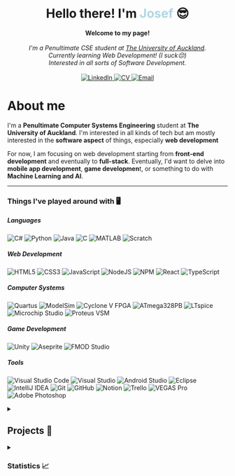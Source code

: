 <h1 align="center">Hello there! I'm <b style="color: lightblue">Josef</b> 😎</h1>

<p align="center">
    <b>Welcome to my page!</b><br><br>
    <i>
        I'm a Penultimate CSE student at <a href="https://www.auckland.ac.nz/en/engineering/about-the-faculty/electrical-computer-and-software-engineering.html">The University of Auckland</a>.<br>
        Currently learning Web Development! (I suck😔)<br>
        Interested in all sorts of Software Development.<br>
    </i><br>
    <a href="https://www.linkedin.com/in/jobjosefsantos/">
        <img src="https://img.shields.io/badge/LinkedIn-blue?style=flat-square&color=black&logo=linkedin" alt="LinkedIn">
    </a>
    <a href="https://github.com/JayJsan/jayjsan/blob/main/cv/Job%20Santos%20-%20Software%20CV.pdf">
        <img src="https://img.shields.io/badge/Curriculum%20Vitae-blue?style=flat-square&color=black&logo=ReactHookForm&logoColor=white" alt="CV">
    </a>
    <a href="mailto:job.santos924@gmail.com">
        <img src="https://img.shields.io/badge/Email-blue?style=flat-square&color=black&logo=Gmail&logoColor=white" alt="Email">
    </a>
</p>

# **About me**

I'm a **Penultimate Computer Systems Engineering** student at **The University of Auckland**.
I'm interested in all kinds of tech but am mostly interested in the **software aspect** of things, especially **web development**

For now, I am focusing on web development starting from **front-end development** and eventually to **full-stack**. Eventually, I'd want to delve into **mobile app development**, **game developmen**t, or something to do with **Machine Learning and AI**.

---

### Things I've played around with 🖥️

##### Languages

![C#](https://img.shields.io/badge/c%23-%23239120.svg?style=for-the-badge&color=black&logo=c-sharp&logoColor=white)
![Python](https://img.shields.io/badge/python-3670A0?style=for-the-badge&color=black&logo=python&logoColor=ffdd54)
![Java](https://img.shields.io/badge/java-%23ED8B00.svg?style=for-the-badge&color=black&logo=CoffeeScript&logoColor=white)
![C](https://img.shields.io/badge/c-%2300599C.svg?style=for-the-badge&color=black&logo=c&logoColor=white)
![MATLAB](https://img.shields.io/badge/MATLAB-004B87?style=for-the-badge&color=black)
![Scratch](https://img.shields.io/badge/Scratch-4D97FF?style=for-the-badge&color=black&logo=Scratch&logoColor=orange)

##### Web Development

![HTML5](https://img.shields.io/badge/html5-%23E34F26.svg?style=for-the-badge&color=black&logo=html5&logoColor=orange)
![CSS3](https://img.shields.io/badge/css3-%231572B6.svg?style=for-the-badge&color=black&logo=css3&logoColor=blue)
![JavaScript](https://img.shields.io/badge/javascript-%23323330.svg?style=for-the-badge&color=black&logo=javascript&logoColor=%23F7DF1E)
![NodeJS](https://img.shields.io/badge/node.js-6DA55F?style=for-the-badge&color=black&logo=node.js&logoColor=green)
![NPM](https://img.shields.io/badge/NPM-%23CB3837.svg?style=for-the-badge&color=black&logo=npm&logoColor=red)
![React](https://img.shields.io/badge/react-%2320232a.svg?style=for-the-badge&color=black&logo=react&logoColor=%2361DAFB)
![TypeScript](https://img.shields.io/badge/typescript-%23007ACC.svg?style=for-the-badge&color=black&logo=typescript&logoColor=blue)

##### Computer Systems

![Quartus](https://img.shields.io/badge/Quartus_Prime-00285A?style=for-the-badge&color=black&logo=intel)
![ModelSim](https://img.shields.io/badge/ModelSim-0000FF?style=for-the-badge&color=black&logo=siemens)
![Cyclone V FPGA](https://img.shields.io/badge/Cyclone_V_FPGA-0067a5?style=for-the-badge&color=black)
![ATmega328PB](https://img.shields.io/badge/ATmega328PB-ed1b2d?style=for-the-badge&color=black)
![LTspice](https://img.shields.io/badge/LTspice-8E0A26?style=for-the-badge&color=black)
![Microchip Studio](https://img.shields.io/badge/Microchip_Studio-EE3233?style=for-the-badge&color=black)
![Proteus VSM](https://img.shields.io/badge/Proteus_VSM-1C79B3?style=for-the-badge&color=black)

##### Game Development

![Unity](https://img.shields.io/badge/unity-%23000000.svg?style=for-the-badge&logo=unity&logoColor=white)
![Aseprite](https://img.shields.io/badge/Aseprite-FFFFFF?style=for-the-badge&color=black&logo=Aseprite&logoColor=white)
![FMOD Studio](https://img.shields.io/badge/-FMOD%20Studio-000000?logo=fmod&logoColor=white&style=for-the-badge)

##### Tools

![Visual Studio Code](https://img.shields.io/badge/Visual%20Studio%20Code-0078d7.svg?style=for-the-badge&color=black&logo=visual-studio-code&logoColor=0078d7)
![Visual Studio](https://img.shields.io/badge/Visual%20Studio-5C2D91.svg?style=for-the-badge&color=black&logo=visual-studio&logoColor=5C2D91)
![Android Studio](https://img.shields.io/badge/Android%20Studio-3DDC84.svg?style=for-the-badge&color=black&logo=android-studio&logoColor=3DDC84)
![Eclipse](https://img.shields.io/badge/Eclipse-FE7A16.svg?style=for-the-badge&color=black&logo=Eclipse&logoColor=FE7A16)
![IntelliJ IDEA](https://img.shields.io/badge/IntelliJIDEA-000000.svg?style=for-the-badge&logo=intellij-idea&logoColor=white)
![Git](https://img.shields.io/badge/git-%23F05033.svg?style=for-the-badge&color=black&logo=git&logoColor=F05033)
![GitHub](https://img.shields.io/badge/github-%23121011.svg?style=for-the-badge&color=black&logo=github&logoColor=white)
![Notion](https://img.shields.io/badge/Notion-%23000000.svg?style=for-the-badge&logo=notion&logoColor=white)
![Trello](https://img.shields.io/badge/Trello-%23026AA7.svg?style=for-the-badge&color=black&logo=Trello&logoColor=026AA7)
![VEGAS Pro](https://img.shields.io/badge/-VEGAS%20Pro-000000?logo=vitess&logoColor=11B3FF&style=for-the-badge)
![Adobe Photoshop](https://img.shields.io/badge/adobe%20photoshop-%2331A8FF.svg?style=for-the-badge&color=black&logo=adobe%20photoshop&logoColor=31A8FF)

<details>
<summary><h2><b>Projects 📝</b></h2></summary>

> ## ✨**Current project I'm working on!** ✨
>
> ### ✨ [**Rebellion of the Eight Ball**](https://github.com/JayJsan/RotEB) - Currently in the prototyping stage!✨

---

> ## 👨‍🎓 **University Projects** 👨‍🎓
>
> ### 💻 **Software Development** 💻
>
> #### [**Candeez**](https://github.com/JayJsan/Candeez) - COMPSYS 302 Project 2 - An Android application created to showcase sweet and savoury snacks.
>
> #### [**AI-Based ASL Interpreter**](https://github.com/JayJsan/AI-ASL-Python) - COMPSYS 302 Project 1 - A Python application that uses Machine Learning to recognize ASL symbols and give a prediction based on the image inputted.
>
> ### 🛠 **Embedded Systems** 🛠
>
> #### [**FPGA Flappy Bird**](https://github.com/JayJsan/FPGA-Flappy-Bird) - COMPSYS 305 - A Flappy Bird-like game made to run on the FPGA Cyclone V DE0-CV board.
>
> #### [**Smart Energy Monitor**](https://github.com/JayJsan/Smart-Energy-Monitor) - COMPSYS 209 - A smart energy monitor that displays the power, current, or voltage of an inductive load.

---

> ## 🧑 **Personal Projects** 🧑
>
> ### 🌐 **Web Development** 🌐
>
> #### [**Calculator**](https://github.com/JayJsan/HTML-JS-Calculator) - A basic calculator developed using HTML, CSS, and JavaScript.
>
> ### 🎮 **Game Development** 🎮
>
> #### [**Rebellion of the Eight Ball**](https://github.com/JayJsan/RotEB) - A fun small Unity side project I started to test the experience I've gained so far.
>
> #### [**Legend of the Gunsmith**](https://github.com/JayJsan/ProjectGunsmith) - A shelved Unity side project that I hope to eventually come back to when I am more experienced.

<!-- ## Collaboration Projects:
-- FOR WHEN I ACTUALLY DO COLLABORATION PROJECTS
#### [KarAIoki]() -->

</details>

<details>
<summary><h3><b>Statistics 📈</b><h3></summary>

![Top languages](https://github-readme-stats.vercel.app/api/top-langs/?username=jayjsan&count_private=true&theme=react&layout=compact&langs_count=12&hide_border=true&hide=tex)  
![GitHub stats](https://github-readme-stats.vercel.app/api?username=jayjsan&count_private=true&show_icons=true&theme=react&hide_border=true)  
![GitHub streak stats](https://github-readme-streak-stats.herokuapp.com?user=jayjsan&theme=react&hide_border=true&date_format=j%20M%5B%20Y%5D)

</details>
